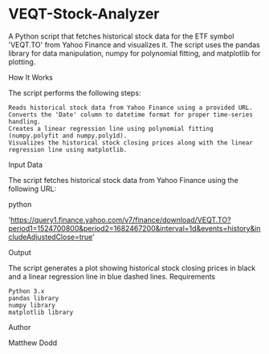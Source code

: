 # VEQT-Stock-Analyzer

A Python script that fetches historical stock data for the ETF symbol 'VEQT.TO' from Yahoo Finance and visualizes it. The script uses the pandas library for data manipulation, numpy for polynomial fitting, and matplotlib for plotting.

How It Works

The script performs the following steps:

    Reads historical stock data from Yahoo Finance using a provided URL.
    Converts the 'Date' column to datetime format for proper time-series handling.
    Creates a linear regression line using polynomial fitting (numpy.polyfit and numpy.poly1d).
    Visualizes the historical stock closing prices along with the linear regression line using matplotlib.

Input Data

The script fetches historical stock data from Yahoo Finance using the following URL:

python

'https://query1.finance.yahoo.com/v7/finance/download/VEQT.TO?period1=1524700800&period2=1682467200&interval=1d&events=history&includeAdjustedClose=true'

Output

The script generates a plot showing historical stock closing prices in black and a linear regression line in blue dashed lines.
Requirements

    Python 3.x
    pandas library
    numpy library
    matplotlib library

Author

Matthew Dodd
